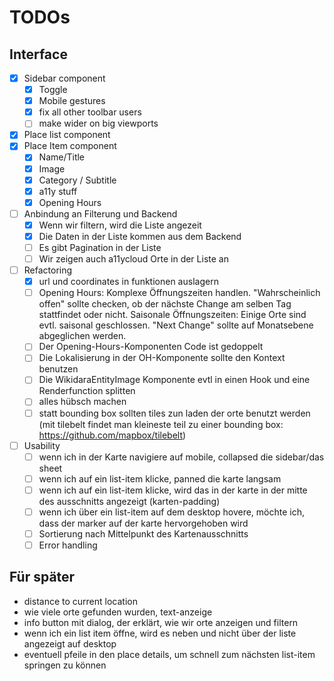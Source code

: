 # TODOs

## Interface

* [x] Sidebar component
    * [x] Toggle
    * [x] Mobile gestures
    * [x] fix all other toolbar users
    * [ ] make wider on big viewports
* [x] Place list component
* [x] Place Item component
    * [x] Name/Title
    * [x] Image
    * [x] Category / Subtitle
    * [x] a11y stuff
    * [x] Opening Hours
* [ ] Anbindung an Filterung und Backend
  * [x] Wenn wir filtern, wird die Liste angezeit
  * [x] Die Daten in der Liste kommen aus dem Backend
  * [ ] Es gibt Pagination in der Liste
  * [ ] Wir zeigen auch a11ycloud Orte in der Liste an
* [ ] Refactoring
  * [x] url und coordinates in funktionen auslagern
  * [ ] Opening Hours: Komplexe Öffnungszeiten handlen. "Wahrscheinlich offen" sollte checken, ob der nächste Change am 
selben Tag stattfindet oder nicht. Saisonale Öffnungszeiten: Einige Orte sind evtl. saisonal geschlossen. "Next Change" sollte auf Monatsebene abgeglichen werden.
  * [ ] Der Opening-Hours-Komponenten Code ist gedoppelt
  * [ ] Die Lokalisierung in der OH-Komponente sollte den Kontext benutzen
  * [ ] Die WikidaraEntityImage Komponente evtl in einen Hook und eine Renderfunction splitten
  * [ ] alles hübsch machen
  * [ ] statt bounding box sollten tiles zun laden der orte benutzt werden (mit tilebelt findet man kleineste teil zu einer bounding box: https://github.com/mapbox/tilebelt)
* [ ] Usability
  * [ ] wenn ich in der Karte navigiere auf mobile, collapsed die sidebar/das sheet
  * [ ] wenn ich auf ein list-item klicke, panned die karte langsam
  * [ ] wenn ich auf ein list-item klicke, wird das in der karte in der mitte des ausschnitts angezeigt (karten-padding)
  * [ ] wenn ich über ein list-item auf dem desktop hovere, möchte ich, dass der marker auf der karte hervorgehoben wird
  * [ ] Sortierung nach Mittelpunkt des Kartenausschnitts
  * [ ] Error handling

## Für später

* distance to current location
* wie viele orte gefunden wurden, text-anzeige
* info button mit dialog, der erklärt, wie wir orte anzeigen und filtern
* wenn ich ein list item öffne, wird es neben und nicht über der liste angezeigt auf desktop
* eventuell pfeile in den place details, um schnell zum nächsten list-item springen zu können


